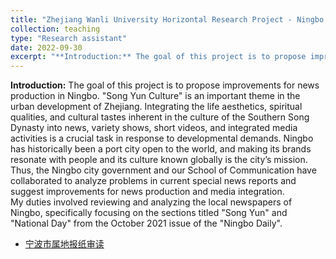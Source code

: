 ```yaml
---
title: "Zhejiang Wanli University Horizontal Research Project - Ningbo Local Newspaper Review (HX2021115)"
collection: teaching
type: "Research assistant"
date: 2022-09-30
excerpt: "**Introduction:** The goal of this project is to propose improvements for news production in Ningbo. "Song Yun Culture" is an important theme in the urban development of Zhejiang. Integrating the life aesthetics, spiritual qualities, and cultural tastes inherent in the culture of the Southern Song Dynasty into news, variety shows, short videos, and integrated media activities is a crucial task in response to developmental demands. Ningbo has historically been a port city open to the world, and making its brands resonate with people and its culture known globally is the city’s mission. Thus, the Ningbo city government and our School of Communication have collaborated to analyze problems in current special news reports and suggest improvements for news production and media integration. <br>My duties involved reviewing and analyzing the local newspapers of Ningbo, specifically focusing on the sections titled "Song Yun" and "National Day" from the October 2021 issue of the Ningbo Daily."
---
```


**Introduction:** The goal of this project is to propose improvements for news production in Ningbo. "Song Yun Culture" is an important theme in the urban development of Zhejiang. Integrating the life aesthetics, spiritual qualities, and cultural tastes inherent in the culture of the Southern Song Dynasty into news, variety shows, short videos, and integrated media activities is a crucial task in response to developmental demands. Ningbo has historically been a port city open to the world, and making its brands resonate with people and its culture known globally is the city’s mission. Thus, the Ningbo city government and our School of Communication have collaborated to analyze problems in current special news reports and suggest improvements for news production and media integration. <br>My duties involved reviewing and analyzing the local newspapers of Ningbo, specifically focusing on the sections titled "Song Yun" and "National Day" from the October 2021 issue of the "Ningbo Daily".<br>

* [宁波市属地报纸审读](http://academicpages.github.io/files/浙江万里学院横向科研·宁波市属地报纸审读（HX2021115）.pdf)<br>

